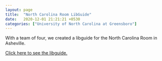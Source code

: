```yaml
---
layout: page
title:  "North Carolina Room LibGuide"
date:   2020-12-01 21:21:21 +0530
categories: ["University of North Carolina at Greensboro"]
---
```


With a team of four, we created a libguide for the North Carolina Room in Asheville.

[Click here to see the libguide.]( https://uncg-lis.libguides.com/PackNCRoom/Home)
